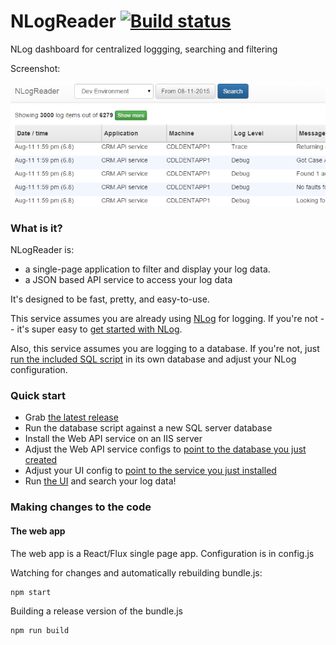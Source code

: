 # NLogReader [![Build status](https://ci.appveyor.com/api/projects/status/5398cf998gc8is6a?svg=true)](https://ci.appveyor.com/project/danesparza/nlogreader)
NLog dashboard for centralized loggging, searching and filtering

Screenshot: 

![Dashboard screenshot](NLogReader.png?raw=true)

### What is it?
NLogReader is: 
* a single-page application to filter and display your log data.  
* a JSON based API service to access your log data

It's designed to be fast, pretty, and easy-to-use.

This service assumes you are already using [NLog](http://nlog-project.org/) for logging.  If you're not -- it's super easy to [get started with NLog](http://nlog-project.org/download/).  

Also, this service assumes you are logging to a database.  If you're not, just [run the included SQL script](https://github.com/danesparza/NLogReader/blob/master/sql/NLogReader.sql) in its own database and adjust your NLog configuration.

### Quick start
* Grab [the latest release](https://github.com/danesparza/NLogReader/releases/latest)
* Run the database script against a new SQL server database 
* Install the Web API service on an IIS server
* Adjust the Web API service configs to [point to the database you just created](https://github.com/danesparza/NLogReader/blob/master/NLogReader.Service/App.config#L28) 
* Adjust your UI config to [point to the service you just installed](https://github.com/danesparza/NLogReader/blob/master/NLogReader.SPA/config.js#L5)
* Run [the UI](https://github.com/danesparza/NLogReader/tree/master/NLogReader.SPA) and search your log data!

### Making changes to the code

#### The web app
The web app is a React/Flux single page app.  Configuration is in config.js

Watching for changes and automatically rebuilding bundle.js:
```
npm start
```

Building a release version of the bundle.js
```
npm run build
```

